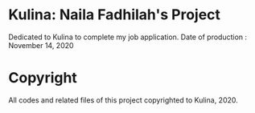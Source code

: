 # Kulina: Naila Fadhilah's Project
Dedicated to Kulina to complete my job application.
Date of production : November 14, 2020

# Copyright
All codes and related files of this project copyrighted to Kulina, 2020.

